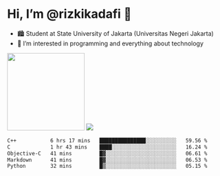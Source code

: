 # Hi, I’m @rizkikadafi 👋
- 🏙 Student at State University of Jakarta (Universitas Negeri Jakarta)
- 👀 I’m interested in programming and everything about technology
<img height="180em" src="https://github-readme-stats.vercel.app/api?username=rizkikadafi&show_icons=true&hide_border=true&&count_private=true&include_all_commits=true" />
<img src="https://github-readme-stats.vercel.app/api/top-langs/?username=rizkikadafi&show_icons=true&hide_border=true&&count_private=true&include_all_commits=true" />

<!--START_SECTION:waka-->

```txt
C++           6 hrs 17 mins   ███████████████░░░░░░░░░░   59.56 %
C             1 hr 43 mins    ████░░░░░░░░░░░░░░░░░░░░░   16.24 %
Objective-C   41 mins         █▓░░░░░░░░░░░░░░░░░░░░░░░   06.61 %
Markdown      41 mins         █▓░░░░░░░░░░░░░░░░░░░░░░░   06.53 %
Python        32 mins         █▒░░░░░░░░░░░░░░░░░░░░░░░   05.15 %
```

<!--END_SECTION:waka-->

<!---
rizkikadafi/rizkikadafi is a ✨ special ✨ repository because its `README.md` (this file) appears on your GitHub profile.
You can click the Preview link to take a look at your changes.
--->
